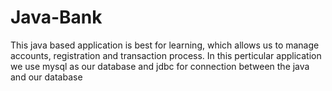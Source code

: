 # Java-Bank
This java based application is best for learning, which allows us to manage accounts, registration and transaction process.
In this perticular application we use mysql as our database and jdbc for connection between the java and our database
